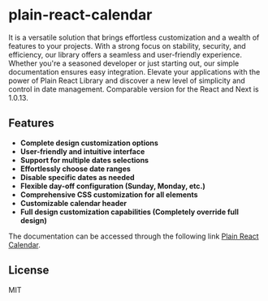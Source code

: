 # plain-react-calendar

It is a versatile solution that brings effortless customization and a wealth of features to your projects. With a strong focus on stability, security, and efficiency, our library offers a seamless and user-friendly experience. Whether you're a seasoned developer or just starting out, our simple documentation ensures easy integration. Elevate your applications with the power of Plain React Library and discover a new level of simplicity and control in date management. Comparable version for the React and Next is 1.0.13.

## Features

- **Complete design customization options**
- **User-friendly and intuitive interface**
- **Support for multiple dates selections**
- **Effortlessly choose date ranges**
- **Disable specific dates as needed**
- **Flexible day-off configuration (Sunday, Monday, etc.)**
- **Comprehensive CSS customization for all elements**
- **Customizable calendar header**
- **Full design customization capabilities (Completely override full design)**

The documentation can be accessed through the following link [Plain React Calendar](https://bishnuthapa1820.github.io/plain-react-calendar-docs/).

## License

MIT
